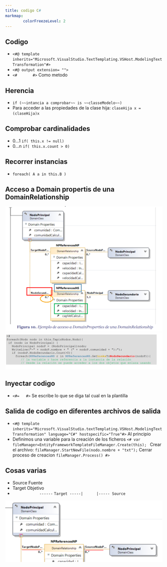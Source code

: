 ```yaml
---
title: codigo C#
markmap:
        colorFreezeLevel: 2
---
```


## Codigo
- `<#@ template inherits="Microsoft.VisualStudio.TextTemplating.VSHost.ModelingTextTransformation"#>`
- `<#@ output extension= "">`
- `<#       #>` Como metodo

## Herencia
- `if (~~intancia a comprobar~~ is ~~classeModelo~~)`
- Para acceder a las propiedades de la clase hija:
    `claseHija x = (claseHija)x`

## Comprobar cardinalidades
- 0...1
    `if( this.x != null)`
- 0...n
    `if( this.x.count > 0)`

## Recorrer instancias
- `foreach( A a in this.B )`

## Acceso a Domain propertis de una DomainRelationship
![Metamodelo](../Fotos/DomainRelation.png)
![Codigo](../Fotos/CodeDomainRelation.png)

## Inyectar codigo
- `<#=   #>` Se escribe lo que se diga tal cual en la plantilla

## Salida de codigo en diferentes archivos de salida
- `<#@ template inherits="Microsoft.VisualStudio.textTemplating.VSHost.ModelingTextTransformation" language="C#" hostspecific="True"#>` Al principio 
- Definimos una variable para la creación de los ficheros
 `<# var fileManager=EntityFrameworkTemplateFileManager.Create(this); `
 Crear el archivo:
 `fileManager.StartNewFile(nodo.nombre + "txt");`
 Cerrar proceso de creacion
 `fileManager.Process() #>`

## Cosas varias
- Source Fuente  
- Target Objetivo
- `            ------`
 `Target -----|      |----- Source`

![](../Fotos/ST.PNG)
 